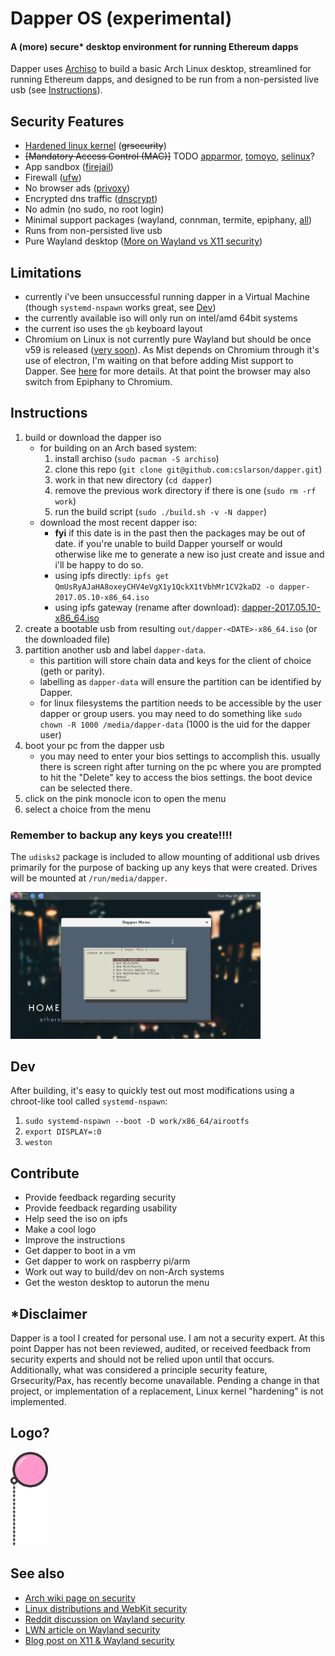 # Dapper OS (experimental)
#### A (more) secure* desktop environment for running Ethereum dapps
Dapper uses [Archiso](https://wiki.archlinux.org/index.php/archiso) to build a basic Arch Linux desktop, streamlined for running Ethereum dapps, and designed to be run from a non-persisted live usb (see [Instructions](#instructions)).

## Security Features
- [Hardened linux kernel](https://www.archlinux.org/packages/community/x86_64/linux-hardened/) (~~grsecurity~~)
- ~~[Mandatory Access Control (MAC)]~~ TODO [apparmor](https://wiki.archlinux.org/index.php/AppArmor), [tomoyo](https://wiki.archlinux.org/index.php/TOMOYO_Linux), [selinux](https://wiki.archlinux.org/index.php/SELinux)?
- App sandbox ([firejail](https://wiki.archlinux.org/index.php/Firejail))
- Firewall ([ufw](https://wiki.archlinux.org/index.php/Uncomplicated_Firewall))
- No browser ads ([privoxy](https://wiki.archlinux.org/index.php/Privoxy))
- Encrypted dns traffic ([dnscrypt](https://wiki.archlinux.org/index.php/DNSCrypt))
- No admin (no sudo, no root login)
- Minimal support packages (wayland, connman, termite, epiphany, [all](packages.both))
- Runs from non-persisted live usb
- Pure Wayland desktop ([More on Wayland vs X11 security](#seealso))

## Limitations
- currently i've been unsuccessful running dapper in a Virtual Machine (though `systemd-nspawn` works great, see [Dev](#dev))
- the currently available iso will only run on intel/amd 64bit systems
- the current iso uses the `gb` keyboard layout
- Chromium on Linux is not currently pure Wayland but should be once v59 is released ([very soon](https://www.chromium.org/developers/calendar)). As Mist depends on Chromium through it's use of electron, I'm waiting on that before adding Mist support to Dapper. See [here](https://github.com/electron/electron/issues/2927) for more details. At that point the browser may also switch from Epiphany to Chromium.

## Instructions
1. build or download the dapper iso
    - for building on an Arch based system:
      1. install archiso (`sudo pacman -S archiso`)
      1. clone this repo (`git clone git@github.com:cslarson/dapper.git`)
      1. work in that new directory (`cd dapper`)
      1. remove the previous work directory if there is one (`sudo rm -rf work`)
      1. run the build script (`sudo ./build.sh -v -N dapper`)
    - download the most recent dapper iso:
      - **fyi** if this date is in the past then the packages may be out of date. if you're unable to build Dapper yourself or would otherwise like me to generate a new iso just create and issue and i'll be happy to do so.
      - using ipfs directly: `ipfs get QmUsRyAJaHA8oxeyCHV4eVgX1y1QckX1tVbhMr1CV2kaD2 -o dapper-2017.05.10-x86_64.iso`
      - using ipfs gateway (rename after download): [dapper-2017.05.10-x86_64.iso](http://ipfs.io/ipfs/QmUsRyAJaHA8oxeyCHV4eVgX1y1QckX1tVbhMr1CV2kaD2)
1. create a bootable usb from resulting `out/dapper-<DATE>-x86_64.iso` (or the downloaded file)
1. partition another usb and label `dapper-data`.
    - this partition will store chain data and keys for the client of choice (geth or parity).
    - labelling as `dapper-data` will ensure the partition can be identified by Dapper.
    - for linux filesystems the partition needs to be accessible by the user dapper or group users. you may need to do something like `sudo chown -R 1000 /media/dapper-data` (1000 is the uid for the dapper user)
1. boot your pc from the dapper usb
    - you may need to enter your bios settings to accomplish this. usually there is screen right after turning on the pc where you are prompted to hit the "Delete" key to access the bios settings. the boot device can be selected there.
1. click on the pink monocle icon to open the menu
1. select a choice from the menu

### Remember to backup any keys you create!!!!
The `udisks2` package is included to allow mounting of additional usb drives primarily for the purpose of backing up any keys that were created. Drives will be mounted at `/run/media/dapper`.

<img src="https://raw.githubusercontent.com/cslarson/dapper/master/screenshot-menu.png" alt="Dapper OS" width="400"/>

## Dev
After building, it's easy to quickly test out most modifications using a chroot-like tool called `systemd-nspawn`:
1. `sudo systemd-nspawn --boot -D work/x86_64/airootfs`
1. `export DISPLAY=:0`
1. `weston`

## Contribute
- Provide feedback regarding security
- Provide feedback regarding usability
- Help seed the iso on ipfs
- Make a cool logo
- Improve the instructions
- Get dapper to boot in a vm
- Get dapper to work on raspberry pi/arm
- Work out way to build/dev on non-Arch systems
- Get the weston desktop to autorun the menu

## \*Disclaimer
Dapper is a tool I created for personal use. I am not a security expert. At this point Dapper has not been reviewed, audited, or received feedback from security experts and should not be relied upon until that occurs. Additionally, what was considered a principle security feature, Grsecurity/Pax, has recently become unavailable. Pending a change in that project, or implementation of a replacement, Linux kernel "hardening" is not implemented.

## Logo?

<img src="https://raw.githubusercontent.com/cslarson/dapper/master/dapper.png" alt="Dapper OS" width="60"/>

## See also
- [Arch wiki page on security](https://wiki.archlinux.org/index.php/Security)
- [Linux distributions and WebKit security](https://blogs.gnome.org/mcatanzaro/2016/02/01/on-webkit-security-updates/)
- [Reddit discussion on Wayland security](https://www.reddit.com/r/linux/comments/3yav6t/wayland_security_or_a_tale_of_jack_and_jill/)
- [LWN article on Wayland security](https://lwn.net/Articles/589147/)
- [Blog post on X11 & Wayland security](https://blog.martin-graesslin.com/blog/2015/11/looking-at-the-security-of-plasmawayland/)
